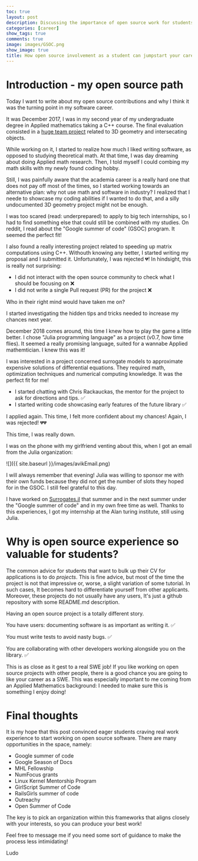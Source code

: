 ```yaml
---
toc: true
layout: post
description: Discussing the importance of open source work for students
categories: [career]
show_tags: true
comments: true
image: images/GSOC.png
show_image: true
title: How open source involvement as a student can jumpstart your career
---
```


# Introduction - my open source path <a id="intro"></a>

Today I want to write about my open source contributions and why 
I think it was the turning point in my software career. 

It was December 2017, I was in my second year of my undergraduate degree in Applied mathematics taking a C++ course. The final evaluation consisted in a [huge team project](https://github.com/ludoro/Matlab_project) related to 3D geometry and intersecating objects.

While working on it, I started to realize how much I liked writing software, as opposed to studying theoretical math. At that time, I was day dreaming about doing Applied math research. Then, I told myself I could combing my math skills with my newly found coding hobby. 

Still, I was painfully aware that the academia career is a really hard one that does not pay off most of the times, so I started working towards an alternative plan: why not use math and software in industry? I realized that I neede to showcase my coding abilities if I wanted to do that, and a silly undocumented 3D geometry project might not be enough. 

I was too scared (read: underprepared) to apply to big tech internships, so I had to find something else that could still be combined with my studies. 
On reddit, I read about the "Google summer of code" (GSOC) program. It seemed the perfect fit! 

I also found a really interesting project related to speeding up matrix computations using C++. Withouth knowing any better, I started writing my proposal and I submitted it.
Unfortunately, I was rejected 💔! 
In hindsight, this is really not surprising:
- I did not interact with the open source community to check what I should be focusing on ❌
- I did not write a single Pull request (PR) for the project ❌

Who in their right mind would have taken me on? 

I started investigating the hidden tips and tricks needed to increase my chances next year. 

December 2018 comes around, this time I knew how to play the game a little better. I chose "Julia programming language" as a project (v0.7, how time flies). It seemed a really promising language, suited for a wannabe Applied mathemtician. I knew this was it! 

I was interested in a project concerned surrogate models to approximate expensive solutions of differential equations. They required math, optimization techniques and numerical computing knowledge. It was the perfect fit for me! 

- I started chatting with Chris Rackauckas, the mentor for the project to ask for directions and tips. ✅ 
- I started writing code showcasing early features of the future library ✅

I applied again. This time, I felt more confident about my chances!
Again, I was rejected! 💔💔 

This time, I was really down.

I was on the phone with my girlfriend venting about this, when I got an email from the Julia organization: 

![]({{ site.baseurl }}/images/avikEmail.png)

I will always remember that evening! Julia was willing to sponsor me with their own funds because they did not get the number of slots they hoped for in the GSOC. I still feel grateful to this day. 

I have worked on [Surrogates.jl](https://github.com/SciML/Surrogates.jl) that summer and in the next summer under the "Google summer of code" and in my own free time as well. Thanks to this experiences, I got my internship at the Alan turing institute, still using Julia. 

 
# Why is open source experience so valuable for students? <a id="back"></a>

The common advice for students that want to bulk up their CV for applications is to do *projects*. This is fine advice, but most of the time the project is not that impressive or, worse, a slight variation of some tutorial. In such cases, It becomes hard to differentiate yourself from other applicants. Moreover, these projects do not usually have any users, It's just a github repository with some README.md description. 

Having an open source project is a totally different story. 

You have users: documenting software is as important as writing it. ✅

You must write tests to avoid nasty bugs. ✅

You are collaborating with other developers working alongside you on the library. ✅

This is as close as it gest to a real SWE job! If you like working on open source projects with other people, there is a good chance you are going to like your career as a SWE. This was especially important to me coming from an Applied Mathematics background: I needed to make sure this is something I enjoy doing! 

# Final thoughts<a id="final"></a>

It is my hope that this post convinced eager students craving real work experience to start working on open source software. There are many opportunities in the space, namely:
- Google summer of code
- Google Season of Docs
- MHL Fellowship
- NumFocus grants 
- Linux Kernel Mentorship Program
- GirlScript Summer of Code
- RailsGirls summer of code
- Outreachy
- Open Summer of Code

The key is to pick an organization within this frameworks that aligns closely with your interests, so you can produce your best work!

Feel free to message me if you need some sort of guidance to make the process less intimidating! 

Ludo

